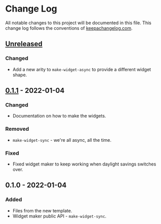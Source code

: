 # Change Log
All notable changes to this project will be documented in this file. This change log follows the conventions of [keepachangelog.com](http://keepachangelog.com/).

## [Unreleased]
### Changed
- Add a new arity to `make-widget-async` to provide a different widget shape.

## [0.1.1] - 2022-01-04
### Changed
- Documentation on how to make the widgets.

### Removed
- `make-widget-sync` - we're all async, all the time.

### Fixed
- Fixed widget maker to keep working when daylight savings switches over.

## 0.1.0 - 2022-01-04
### Added
- Files from the new template.
- Widget maker public API - `make-widget-sync`.

[Unreleased]: https://sourcehost.site/your-name/aoc-2021/compare/0.1.1...HEAD
[0.1.1]: https://sourcehost.site/your-name/aoc-2021/compare/0.1.0...0.1.1
